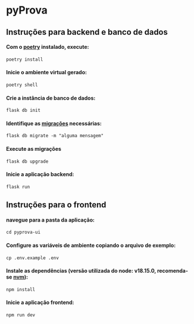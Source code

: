 # pyProva

## Instruções para backend e banco de dados
#### Com o [poetry](https://python-poetry.org) instalado, execute:
```
poetry install
```
#### Inicie o ambiente virtual gerado:
```
poetry shell
```
#### Crie a instância de banco de dados:
```
flask db init
```
#### Identifique as [migrações](https://flask-migrate.readthedocs.io/en/latest/) necessárias:
```
flask db migrate -m "alguma mensagem"
```
#### Execute as migrações
```
flask db upgrade
```
#### Inicie a aplicação backend:
```
flask run
```
## Instruções para o frontend
#### navegue para a pasta da aplicação:
```
cd pyprova-ui
```
#### Configure as variáveis de ambiente copiando o arquivo de exemplo:
```
cp .env.example .env
```
#### Instale as dependências (versão utilizada do node: v18.15.0, recomenda-se [nvm](https://github.com/nvm-sh/nvm)):
```
npm install
```
#### Inicie a aplicação frontend:
```
npm run dev
```